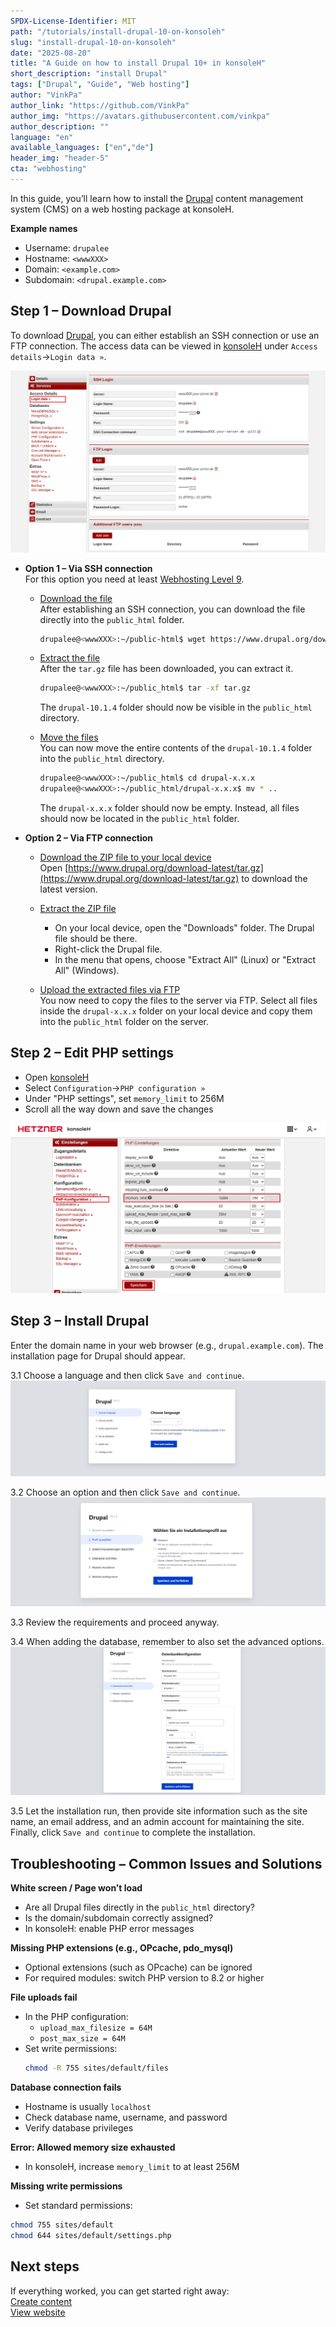 ```yaml
---
SPDX-License-Identifier: MIT
path: "/tutorials/install-drupal-10-on-konsoleh"
slug: "install-drupal-10-on-konsoleh"
date: "2025-08-20"
title: "A Guide on how to install Drupal 10+ in konsoleH"
short_description: "install Drupal"
tags: ["Drupal", "Guide", "Web hosting"]
author: "VinkPa"
author_link: "https://github.com/VinkPa"
author_img: "https://avatars.githubusercontent.com/vinkpa"
author_description: ""
language: "en"
available_languages: ["en","de"]
header_img: "header-5"
cta: "webhosting"
---
```


In this guide, you’ll learn how to install the [Drupal](https://www.drupal.org/) content management system (CMS) on a web hosting package at konsoleH.

**Example names**

* Username: `drupalee`
* Hostname: `<wwwXXX>`
* Domain: `<example.com>`
* Subdomain: `<drupal.example.com>`


## Step 1 – Download Drupal

To download [Drupal](https://www.drupal.org/), you can either establish an SSH connection or use an FTP connection. The access data can be viewed in [konsoleH](https://konsoleh.hetzner.com/) under `Access details`→`Login data »`.

![](images/01_konsoleH_ftp-login-data.png)

* **Option 1 – Via SSH connection**<br>
  For this option you need at least [Webhosting Level 9](https://www.hetzner.com/webhosting).
  
  * <u>Download the file</u><br>
    After establishing an SSH connection, you can download the file directly into the `public_html` folder.
    ```bash
    drupalee@<wwwXXX>:~/public-html$ wget https://www.drupal.org/download-latest/tar.gz
    ```
  
  * <u>Extract the file</u><br>
    After the `tar.gz` file has been downloaded, you can extract it.
    ```bash
    drupalee@<wwwXXX>:~/public_html$ tar -xf tar.gz
    ```
    The `drupal-10.1.4` folder should now be visible in the `public_html` directory.

  * <u>Move the files</u><br>
    You can now move the entire contents of the `drupal-10.1.4` folder into the `public_html` directory.
    ```bash
    drupalee@<wwwXXX>:~/public_html$ cd drupal-x.x.x
    drupalee@<wwwXXX>:~/public_html/drupal-x.x.x$ mv * ..
    ```
    The `drupal-x.x.x` folder should now be empty. Instead, all files should now be located in the `public_html` folder.

* **Option 2 – Via FTP connection**<br>
  
  * <u>Download the ZIP file to your local device</u><br>
    Open [https://www.drupal.org/download-latest/tar.gz](https://www.drupal.org/download-latest/tar.gz) to download the latest version.
  
  * <u>Extract the ZIP file</u><br>
    * On your local device, open the "Downloads" folder. The Drupal file should be there.
    * Right-click the Drupal file.
    * In the menu that opens, choose "Extract All" (Linux) or "Extract All" (Windows).
  
  * <u>Upload the extracted files via FTP</u><br>
    You now need to copy the files to the server via FTP. Select all files inside the `drupal-x.x.x` folder on your local device and copy them into the `public_html` folder on the server.

## Step 2 – Edit PHP settings

* Open [konsoleH](https://konsoleh.hetzner.com/)
* Select `Configuration`→`PHP configuration »`
* Under "PHP settings", set `memory_limit` to 256M
* Scroll all the way down and save the changes

![](images/02_konsoleH_memory-limit.de.png)

## Step 3 – Install Drupal

Enter the domain name in your web browser (e.g., `drupal.example.com`). The installation page for Drupal should appear. 

3.1 Choose a language and then click `Save and continue`.  
  ![](images/03_Drupal_installation-language.de.png)

3.2 Choose an option and then click `Save and continue`.  
  ![](images/04_Drupal_installation-profile.de.png)

3.3 Review the requirements and proceed anyway.

3.4 When adding the database, remember to also set the advanced options.  
  ![](images/05_Drupal_installation-database.de.png)

3.5 Let the installation run, then provide site information such as the site name, an email address, and an admin account for maintaining the site. Finally, click `Save and continue` to complete the installation.

## Troubleshooting – Common Issues and Solutions

**White screen / Page won’t load**  
- Are all Drupal files directly in the `public_html` directory?  
- Is the domain/subdomain correctly assigned?  
- In konsoleH: enable PHP error messages

**Missing PHP extensions (e.g., OPcache, pdo_mysql)**  
- Optional extensions (such as OPcache) can be ignored  
- For required modules: switch PHP version to 8.2 or higher

**File uploads fail**  
- In the PHP configuration:  
  - `upload_max_filesize = 64M`  
  - `post_max_size = 64M`  
- Set write permissions:
  ```bash
  chmod -R 755 sites/default/files
  ```

**Database connection fails**  
- Hostname is usually `localhost`  
- Check database name, username, and password  
- Verify database privileges

**Error: Allowed memory size exhausted**  
- In konsoleH, increase `memory_limit` to at least 256M

**Missing write permissions**  
- Set standard permissions:
```bash
chmod 755 sites/default
chmod 644 sites/default/settings.php
```

## Next steps

If everything worked, you can get started right away:  
[Create content](https://drupal.example.com/node/add)  
[View website](https://drupal.example.com)
